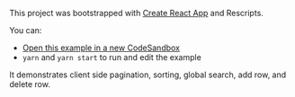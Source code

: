 This project was bootstrapped with [Create React App](https://github.com/facebook/create-react-app) and Rescripts.

You can:

- [Open this example in a new CodeSandbox](https://codesandbox.io/s/github/tanstack/react-table/tree/alpha/examples/material-UI-enhanced-table)
- `yarn` and `yarn start` to run and edit the example

It demonstrates client side pagination, sorting, global search, add row, and delete row.
